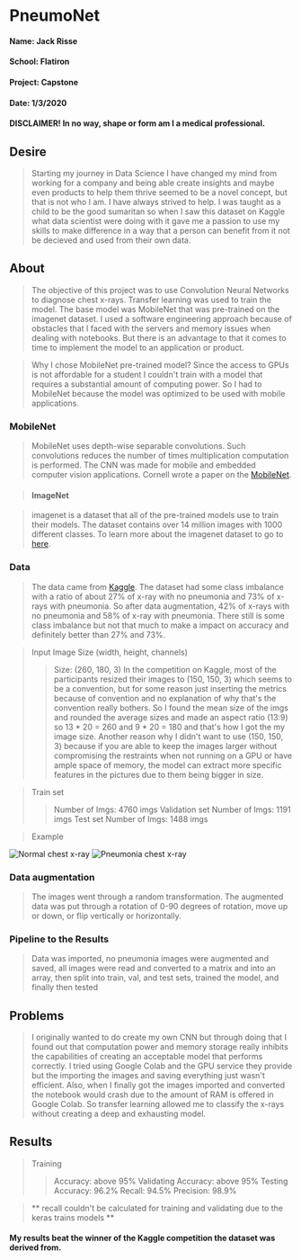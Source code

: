 # PneumoNet

#### Name: Jack Risse
#### School: Flatiron
#### Project: Capstone
#### Date: 1/3/2020

#### <strong>DISCLAIMER! In no way, shape or form am I a medical professional.</strong>

## Desire
> Starting my journey in Data Science I have changed my mind from working for a company and being able create insights and maybe even products to help them thrive seemed to be a novel concept, but that is not who I am. I have always strived to help. I was taught as a child to be the good sumaritan so when I saw this dataset on Kaggle what data scientist were doing with it gave me a passion to use my skills to make difference in a way that a person can benefit from it not be decieved and used from their own data.

## About
> The objective of this project was to use Convolution Neural Networks to diagnose chest x-rays. Transfer learning was used
to train the model. The base model was MobileNet that was pre-trained on the imagenet dataset. I used a software engineering approach because of obstacles that I faced with the servers and memory issues when dealing with notebooks. But there is an advantage to that it comes to time to implement the model to an application or product.

> Why I chose MobileNet pre-trained model?
> Since the access to GPUs is not affordable for a student I couldn't train with a model that requires a substantial amount of computing power. So I had to MobileNet because the model was optimized to be used with mobile applications.

### MobileNet
> MobileNet uses depth-wise separable convolutions. Such convolutions reduces the number of times multiplication computation is performed. The CNN was made for mobile and embedded computer vision applications. Cornell wrote a paper on the <a href="https://arxiv.org/abs/1704.04861">MobileNet</a>.

> #### ImageNet

> imagenet is a dataset that all of the pre-trained models use to train their models. The dataset contains over 14 million images with 1000 different classes. To learn more about the imagenet dataset to go to <a href="http://image-net.org/about-overview">here</a>.


### Data
> The data came from <a href="https://www.kaggle.com/paultimothymooney/chest-xray-pneumonia">Kaggle</a>. The dataset had some class imbalance with a ratio of about 27% of x-ray with no pneumonia and 73% of x-rays with pneumonia. So after data augmentation, 42% of x-rays with no pneumonia and 58% of x-ray with pneumonia. There still is some class imbalance but not that much to make a impact on accuracy and definitely better than 27% and 73%.

> Input Image Size (width, height, channels)
>> Size: (260, 180, 3)
>> In the competition on Kaggle, most of the participants resized their images to (150, 150, 3) which seems to be a convention, but for some reason just inserting the metrics because of convention and no explanation of why that's the convention really bothers. So I found the mean size of the imgs and rounded the average sizes and made an aspect ratio (13:9) so 13 * 20 = 260 and 9 * 20 = 180 and that's how I got the my image size. Another reason why I didn't want to use (150, 150, 3) because if you are able to keep the images larger without compromising the restraints when not running on a GPU or have ample space of memory, the model can extract more specific features in the pictures due to them being bigger in size.

> Train set
>> Number of Imgs: 4760 imgs
> Validation set
>> Number of Imgs: 1191 imgs
> Test set
>> Number of Imgs: 1488 imgs

> Example
<img src="/Users/jackrisse/Capstone/imgs/normal/IM-0227-0001.jpeg" alt="Normal chest x-ray">
<img src="/Users/jackrisse/Capstone/imgs/pneumonia/person1_bacteria_2.jpeg" alt="Pneumonia chest x-ray">

### Data augmentation
> The images went through a random transformation. The augmented data was put through a rotation of 0-90 degrees of rotation, move up or down, or flip vertically or horizontally.

### Pipeline to the Results
> Data was imported, no pneumonia images were augmented and saved, all images were read and converted to a matrix and into an array, then split into train, val, and test sets, trained the model, and finally then tested

## Problems
> I originally wanted to do create my own CNN but through doing that I found out that computation power and memory storage really
inhibits the capabilities of creating an acceptable model that performs correctly. I tried using Google Colab and the GPU service they provide but the importing the images and saving everything just wasn't efficient. Also, when I finally got the images imported and converted the notebook would crash due to the amount of RAM is offered in Google Colab. So transfer learning allowed me to classify the x-rays without creating a deep and exhausting model.

## Results
> Training
>> Accuracy: above 95%
> Validating
>> Accuracy: above 95%
> Testing
>> Accuracy: 96.2%
>> Recall: 94.5%
>> Precision: 98.9%

> ** recall couldn't be calculated for training and validating due to the keras trains models **
#### My results beat the winner of the Kaggle competition the dataset was derived from.
